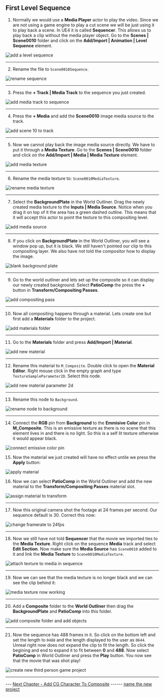 ## First Level Sequence

1.  Normally we would use a **Media Player** actor to play the video.  Since we are not using a game engine to play a cut scene we will be just using it to play back a scene.  In UE4 it is called **Sequencer**.  This allows us to play back a clip without the media player object.  Go to the **Scenes | Scene0010** folder and click on the **Add/Import | Animation | Level Sequence** element. 

![add a level sequence](../images/levelSequence.jpg)

***

2. Rename the file to `Scene0010Sequence`.

![rename sequence](../images/scene10Sequence.jpg)

***

3. Press the **+ Track |  Media Track** to the sequence you just created.

![add media track to sequence](../images/addMediaTrack.jpg)

***

4.  Press the **+ Media** and add the **Scene0010** image media source to the track.

![add scene 10 to track](../images/addScene10ToTrack.jpg)

***

5. Now we cannot play back the image media source directly.  We have to put it through a **Media Texture**.   Go to the **Scenes | Scene0010** folder and click on the **Add/Import | Media | Media Texture** element. 

![add media texture](../images/addMediaTexture.jpg)

***

6. Rename the media texture to: `Scene0010MediaTexture`.

![rename media texture](../images/renameMediaTexture.jpg)

***

7. Select the **BackgroundPlate** in the World Outliner.  Drag the newly created media texture to the **Inputs | Media Source**.  Notice when you drag it on top of it the area has a green dashed outline.  This means that it will accept this actor to point the texture to this compositing level.

![add media source](../images/addMediaTextureToBackgroundPlate.jpg)

***

8. If you click on **BackgroundPlate** in the World Outliner, you will see a window pop up, but it is black.  We still haven't pointed our clip to this compositing layer.  We also have not told the compositor how to display the image.

![blank background plate](../images/emptyBackground.jpg)

***

9. Go to the world outliner and lets set up the composite so it can display our newly created background.  Select **PatioComp** the press the **+** button in **Transform/Compositing Passes**.

![add compositing pass](../images/addTransformPass.jpg)

***

10. Now all compositing happens through a material.  Lets create one but first add a **Materials** folder to the project.

![add materials folder](../images/addMaterialsFolder.jpg)

***

11. Go to the **Materials** folder and press **Add/Import | Material**.

![add new material](../images/addMaterial.jpg)

***

12. Rename this material to `M_Composite`.  Double click to open the **Material Editor**.  Right mouse click in the empty graph and type `TextureSampleParameter2D`.  Select this node.

![add new material parameter 2d](../images/addTexture2D.jpg)

***

13.  Rename this node to `Background`.

![rename node to background](../images/renameToBackground.jpg)

***

14. Connect the **RGB** pin from **Background** to the **Emmisive Color** pin in **M_Composite**.  This is an emissive texture as there is no scene that this element lives in and there is no light.  So this is a self lit texture otherwise it would appear black.

![connect emissive color pin](../images/connectToEmissionColor.jpg)

15. Now the material we just created will have no effect untile we press the **Apply** button:

![apply material](../images/applyMaterial.jpg)

16. Now we can  select **PatioComp** in the World Outliner and add the new material to the **Transform/Compositing Passes** material slot. 

![assign material to transform](../images/addMaterialToComposure.jpg)

***

17. Now this original camera shot the footage at 24 frames per second.  Our sequence default is 30.  Correct this now:

![change framerate to 24fps](../images/twentyFourFPS.jpg)

***

18.  Now we still have not told **Sequencer** that the movie we imported ties to the **Media Texture**. Right click on the sequence **Media** track and select **Edit Section**.  Now make sure the **Media Source** has `Scene0010` added to it and link the **Media Texture** to `Scene0010MediaTexture`.

![attach texture to media in sequence](../images/linkMediaTexture.jpg)

***

19. Now we can see that the media texture is no longer black and we can see the clip behind it:

![media texture now working](../images/mediaTextureLinked.jpg)

***

20.  Add a **Composite** folder to the **World Outliner** then drag the **BackgroundPlate** and **PatioComp** into this folder.

![add composite folder and add objects](../images/addCompositeFolder.jpg)

***

21. Now the sequence has 488 frames in it. So click on the bottom left and set the length to `0488` and the length displayed to the user as `0644`. Unreal right now does not expand the clip to fit the length.  So click the begining and end to expand it to fit between **0** and **488**.  Now select **PatioComp** in World Outliner and press the **Play** button.  You now see that the movie that was shot play!

![create new third person game project](../images/adjustClip.jpg)

***



--- [Next Chapter - Add CG Character To Composite](../cg_character/README.md) ------ [name the new project](../README.md)